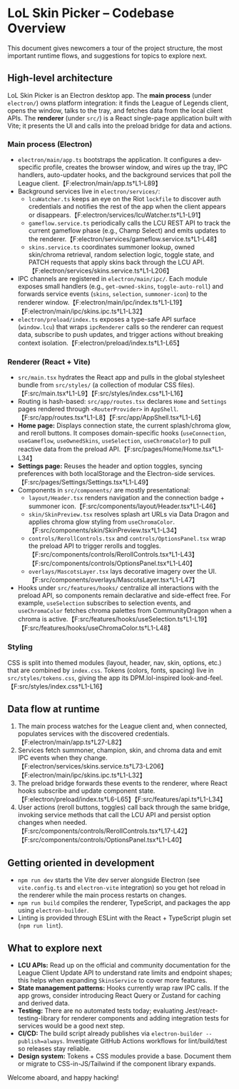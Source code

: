 # LoL Skin Picker – Codebase Overview

This document gives newcomers a tour of the project structure, the most important runtime flows, and suggestions for topics to explore next.

## High-level architecture

LoL Skin Picker is an Electron desktop app. The **main process** (under `electron/`) owns platform integration: it finds the League of Legends client, opens the window, talks to the tray, and fetches data from the local client APIs. The **renderer** (under `src/`) is a React single-page application built with Vite; it presents the UI and calls into the preload bridge for data and actions.

### Main process (Electron)

* `electron/main/app.ts` bootstraps the application. It configures a dev-specific profile, creates the browser window, and wires up the tray, IPC handlers, auto-updater hooks, and the background services that poll the League client.【F:electron/main/app.ts†L1-L89】
* Background services live in `electron/services/`:
  * `lcuWatcher.ts` keeps an eye on the Riot `lockfile` to discover auth credentials and notifies the rest of the app when the client appears or disappears.【F:electron/services/lcuWatcher.ts†L1-L91】
  * `gameflow.service.ts` periodically calls the LCU REST API to track the current gameflow phase (e.g., Champ Select) and emits updates to the renderer.【F:electron/services/gameflow.service.ts†L1-L48】
  * `skins.service.ts` coordinates summoner lookup, owned skin/chroma retrieval, random selection logic, toggle state, and PATCH requests that apply skins back through the LCU API.【F:electron/services/skins.service.ts†L1-L206】
* IPC channels are registered in `electron/main/ipc/`. Each module exposes small handlers (e.g., `get-owned-skins`, `toggle-auto-roll`) and forwards service events (`skins`, `selection`, `summoner-icon`) to the renderer window.【F:electron/main/ipc/index.ts†L1-L19】【F:electron/main/ipc/skins.ipc.ts†L1-L32】
* `electron/preload/index.ts` exposes a type-safe API surface (`window.lcu`) that wraps `ipcRenderer` calls so the renderer can request data, subscribe to push updates, and trigger actions without breaking context isolation.【F:electron/preload/index.ts†L1-L65】

### Renderer (React + Vite)

* `src/main.tsx` hydrates the React app and pulls in the global stylesheet bundle from `src/styles/` (a collection of modular CSS files).【F:src/main.tsx†L1-L9】【F:src/styles/index.css†L1-L16】
* Routing is hash-based: `src/app/routes.tsx` declares `Home` and `Settings` pages rendered through `<RouterProvider>` in `AppShell`.【F:src/app/routes.tsx†L1-L8】【F:src/app/AppShell.tsx†L1-L6】
* **Home page:** Displays connection state, the current splash/chroma glow, and reroll buttons. It composes domain-specific hooks (`useConnection`, `useGameflow`, `useOwnedSkins`, `useSelection`, `useChromaColor`) to pull reactive data from the preload API.【F:src/pages/Home/Home.tsx†L1-L34】
* **Settings page:** Reuses the header and option toggles, syncing preferences with both localStorage and the Electron-side services.【F:src/pages/Settings/Settings.tsx†L1-L49】
* Components in `src/components/` are mostly presentational:
  * `layout/Header.tsx` renders navigation and the connection badge + summoner icon.【F:src/components/layout/Header.tsx†L1-L46】
  * `skin/SkinPreview.tsx` resolves splash art URLs via Data Dragon and applies chroma glow styling from `useChromaColor`.【F:src/components/skin/SkinPreview.tsx†L1-L34】
  * `controls/RerollControls.tsx` and `controls/OptionsPanel.tsx` wrap the preload API to trigger rerolls and toggles.【F:src/components/controls/RerollControls.tsx†L1-L43】【F:src/components/controls/OptionsPanel.tsx†L1-L40】
  * `overlays/MascotsLayer.tsx` lays decorative imagery over the UI.【F:src/components/overlays/MascotsLayer.tsx†L1-L47】
* Hooks under `src/features/hooks/` centralize all interactions with the preload API, so components remain declarative and side-effect free. For example, `useSelection` subscribes to selection events, and `useChromaColor` fetches chroma palettes from CommunityDragon when a chroma is active.【F:src/features/hooks/useSelection.ts†L1-L19】【F:src/features/hooks/useChromaColor.ts†L1-L48】

### Styling

CSS is split into themed modules (layout, header, nav, skin, options, etc.) that are combined by `index.css`. Tokens (colors, fonts, spacing) live in `src/styles/tokens.css`, giving the app its DPM.lol-inspired look-and-feel.【F:src/styles/index.css†L1-L16】

## Data flow at runtime

1. The main process watches for the League client and, when connected, populates services with the discovered credentials.【F:electron/main/app.ts†L27-L82】
2. Services fetch summoner, champion, skin, and chroma data and emit IPC events when they change.【F:electron/services/skins.service.ts†L73-L206】【F:electron/main/ipc/skins.ipc.ts†L1-L32】
3. The preload bridge forwards these events to the renderer, where React hooks subscribe and update component state.【F:electron/preload/index.ts†L6-L65】【F:src/features/api.ts†L1-L34】
4. User actions (reroll buttons, toggles) call back through the same bridge, invoking service methods that call the LCU API and persist option changes when needed.【F:src/components/controls/RerollControls.tsx†L17-L42】【F:src/components/controls/OptionsPanel.tsx†L1-L40】

## Getting oriented in development

* `npm run dev` starts the Vite dev server alongside Electron (see `vite.config.ts` and `electron-vite` integration) so you get hot reload in the renderer while the main process restarts on changes.
* `npm run build` compiles the renderer, TypeScript, and packages the app using `electron-builder`.
* Linting is provided through ESLint with the React + TypeScript plugin set (`npm run lint`).

## What to explore next

* **LCU APIs:** Read up on the official and community documentation for the League Client Update API to understand rate limits and endpoint shapes; this helps when expanding `SkinsService` to cover more features.
* **State management patterns:** Hooks currently wrap raw IPC calls. If the app grows, consider introducing React Query or Zustand for caching and derived data.
* **Testing:** There are no automated tests today; evaluating Jest/react-testing-library for renderer components and adding integration tests for services would be a good next step.
* **CI/CD:** The build script already publishes via `electron-builder --publish=always`. Investigate GitHub Actions workflows for lint/build/test so releases stay reliable.
* **Design system:** Tokens + CSS modules provide a base. Document them or migrate to CSS-in-JS/Tailwind if the component library expands.

Welcome aboard, and happy hacking!
